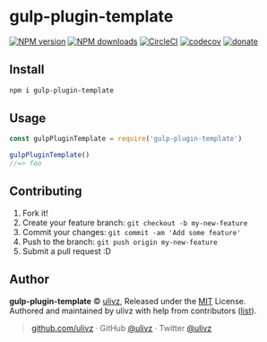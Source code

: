 # gulp-plugin-template

[![NPM version](https://img.shields.io/npm/v/gulp-plugin-template.svg?style=flat)](https://npmjs.com/package/gulp-plugin-template) [![NPM downloads](https://img.shields.io/npm/dm/gulp-plugin-template.svg?style=flat)](https://npmjs.com/package/gulp-plugin-template) [![CircleCI](https://circleci.com/gh/ulivz/gulp-plugin-template/tree/master.svg?style=shield)](https://circleci.com/gh/ulivz/gulp-plugin-template/tree/master)  [![codecov](https://codecov.io/gh/ulivz/gulp-plugin-template/branch/master/graph/badge.svg)](https://codecov.io/gh/ulivz/gulp-plugin-template)
 [![donate](https://img.shields.io/badge/$-donate-ff69b4.svg?maxAge=2592000&style=flat)](https://github.com/ulivz/donate)

## Install

```bash
npm i gulp-plugin-template
```

## Usage

```js
const gulpPluginTemplate = require('gulp-plugin-template')

gulpPluginTemplate()
//=> foo
```

## Contributing

1. Fork it!
2. Create your feature branch: `git checkout -b my-new-feature`
3. Commit your changes: `git commit -am 'Add some feature'`
4. Push to the branch: `git push origin my-new-feature`
5. Submit a pull request :D


## Author

**gulp-plugin-template** © [ulivz](https://github.com/ulivz), Released under the [MIT](./LICENSE) License.<br>
Authored and maintained by ulivz with help from contributors ([list](https://github.com/ulivz/gulp-plugin-template/contributors)).

> [github.com/ulivz](https://github.com/ulivz) · GitHub [@ulivz](https://github.com/ulivz) · Twitter [@ulivz](https://twitter.com/ulivz)
